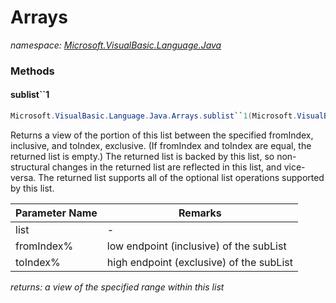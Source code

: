 ﻿# Arrays
_namespace: <a href="#" onClick="load('/docs/Microsoft.VisualBasic.Language.Java/index.md')">Microsoft.VisualBasic.Language.Java</a>_





### Methods

#### sublist``1
```csharp
Microsoft.VisualBasic.Language.Java.Arrays.sublist``1(Microsoft.VisualBasic.Language.List{``0},System.Int32,System.Int32)
```
Returns a view of the portion of this list between the specified fromIndex, inclusive, 
 and toIndex, exclusive. (If fromIndex and toIndex are equal, the returned list is empty.) 
 The returned list is backed by this list, so non-structural changes in the returned 
 list are reflected in this list, and vice-versa. The returned list supports all of the 
 optional list operations supported by this list.

|Parameter Name|Remarks|
|--------------|-------|
|list|-|
|fromIndex%|low endpoint (inclusive) of the subList|
|toIndex%|high endpoint (exclusive) of the subList|


_returns: a view of the specified range within this list_


